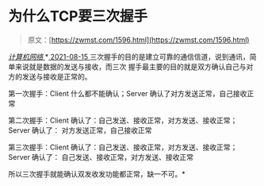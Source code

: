 <!--yml
category: 未分类
date: 0001-01-01 00:00:00
--->

# 为什么TCP要三次握手

> 原文：[https://zwmst.com/1596.html](https://zwmst.com/1596.html)

   [ *计算机网络* ](https://zwmst.com/%e8%ae%a1%e7%ae%97%e6%9c%ba%e7%bd%91%e7%bb%9c)*[ <time datetime="2021-08-15T15:32:46+08:00"> 2021-08-15 </time> ](https://zwmst.com/1596.html)  三次握手的目的是建立可靠的通信信道，说到通讯，简单来说就是数据的发送与接收，而三次 握手最主要的目的就是双方确认自己与对方的发送与接收是正常的。

第一次握手：Client 什么都不能确认；Server 确认了对方发送正常，自己接收正常

第二次握手：Client 确认了：自己发送、接收正常，对方发送、接收正常；Server 确认了： 对方发送正常，自己接收正常

第三次握手：Client 确认了：自己发送、接收正常，对方发送、接收正常；Server 确认了： 自己发送、接收正常，对方发送、接收正常

所以三次握手就能确认双发收发功能都正常，缺一不可。*